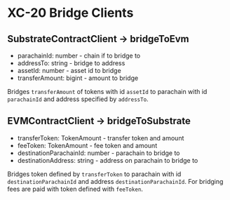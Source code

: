 # XC-20 Bridge Clients

## SubstrateContractClient -> bridgeToEvm

- parachainId: number - chain if to bridge to
- addressTo: string - bridge to address
- assetId: number - asset id to bridge
- transferAmount: bigint - amount to bridge

Bridges `transferAmount` of tokens with id `assetId` to parachain with id `parachainId` and address specified by `addressTo`.


## EVMContractClient -> bridgeToSubstrate

- transferToken: TokenAmount - transfer token and amount 
- feeToken: TokenAmount - fee token and amount
- destinationParachainId: number - parachain to bridge to
- destinationAddress: string - address on parachain to bridge to

Bridges token defined by `transferToken` to parachain with id `destinationParachainId` and address `destinationParachainId`. For bridging fees are paid with token defined with `feeToken`.  
